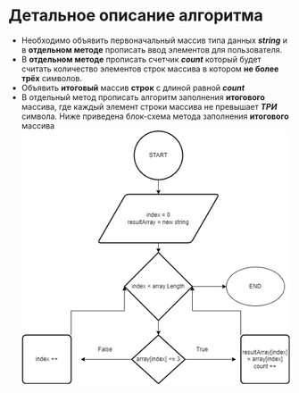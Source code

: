 # Детальное описание алгоритма
* Необходимо объявить первоначальный массив типа данных ***string*** и в **отдельном методе** прописать ввод элементов для пользователя.
* В **отдельном методе** прописать счетчик ***count*** который будет считать количество элементов строк массива в котором **не более трёх** символов.
* Объявить **итоговый** массив **строк** с длиной равной ***count*** 
* В отдельный метод прописать алгоритм заполнения **итогового** массива, где каждый элемент строки массива не превышает ***ТРИ*** символа. Ниже приведена блок-схема метода заполнения **итогового** массива
![Scheme.png](https://github.com/LooperCode/ResultWork/blob/main/Scheme.png)